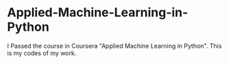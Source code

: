 # Applied-Machine-Learning-in-Python
I Passed the course in Coursera "Applied Machine Learning in Python". This is my codes of my work.
